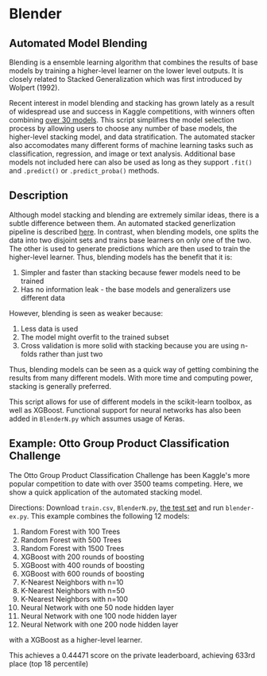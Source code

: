 # Blender
## Automated Model Blending
Blending is a ensemble learning algorithm that combines the results of base models by training a higher-level learner on the lower level outputs. It is closely related to Stacked Generalization which was first introduced by Wolpert (1992).

Recent interest in model blending and stacking has grown lately as a result of widespread use and success in Kaggle competitions, with winners often combining [over 30 models](https://www.kaggle.com/c/otto-group-product-classification-challenge/discussion/14335#184498). This script simplifies the model selection process by allowing users to choose any number of base models, the higher-level stacking model, and data stratification. The automated stacker also accomodates many different forms of machine learning tasks such as classification, regression, and image or text analysis. Additional base models not included here can also be used as long as they support `.fit()` and `.predict()` or `.predict_proba()` methods. 

## Description
Although model stacking and blending are extremely similar ideas, there is a subtle difference between them. An automated stacked generlization pipeline is described [here](https://github.com/youngrao/stackedgeneralizer). In contrast, when blending models, one splits the data into two disjoint sets and trains base learners on only one of the two. The other is used to generate predictions which are then used to train the higher-level learner. Thus, blending models has the benefit that it is:
1. Simpler and faster than stacking because fewer models need to be trained
2. Has no information leak - the base models and generalizers use different data

However, blending is seen as weaker because: 
1. Less data is used 
2. The model might overfit to the trained subset
3. Cross validation is more solid with stacking because you are using n-folds rather than just two

Thus, blending models can be seen as a quick way of getting combining the results from many different models. With more time and computing power, stacking is generally preferred. 

This script allows for use of different models in the scikit-learn toolbox, as well as XGBoost. Functional support for neural networks has also been added in `BlenderN.py` which assumes usage of Keras. 

## Example: Otto Group Product Classification Challenge
The Otto Group Product Classification Challenge has been Kaggle's more popular competition to date with over 3500 teams competing. Here, we show a quick application of the automated stacking model.

Directions: Download `train.csv`, `BlenderN.py`, [the test set](https://www.kaggle.com/c/otto-group-product-classification-challenge/data) and run `blender-ex.py`.
This example combines the following 12 models:
1. Random Forest with 100 Trees
2. Random Forest with 500 Trees
3. Random Forest with 1500 Trees
4. XGBoost with 200 rounds of boosting
5. XGBoost with 400 rounds of boosting
6. XGBoost with 600 rounds of boosting
7. K-Nearest Neighbors with n=10
8. K-Nearest Neighbors with n=50
9. K-Nearest Neighbors with n=100
10. Neural Network with one 50 node hidden layer
11. Neural Network with one 100 node hidden layer
12. Neural Network with one 200 node hidden layer

with a XGBoost as a higher-level learner. 

This achieves a 0.44471 score on the private leaderboard, achieving 633rd place (top 18 percentile)
